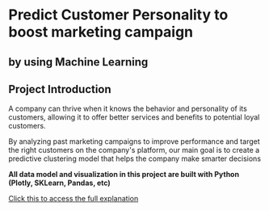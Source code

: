 <p>
<h1>Predict Customer Personality to boost marketing campaign</h1>
<h2>by using Machine Learning</h2>
</p>

<h2>Project Introduction</h2>

A company can thrive when it knows the behavior and personality of its customers, allowing it to offer better services and benefits to potential loyal customers. 

By analyzing past marketing campaigns to improve performance and target the right customers on the company's platform, our main goal is to create a predictive clustering model that helps the company make smarter decisions

<b>All data model and visualization in this project are built with Python (Plotly, SKLearn, Pandas, etc)</b>

[Click this to access the full explanation](https://www.canva.com/design/DAFkUDsI3V4/KNLbIeSfnXLnhLzHKK5y4Q/view?website#4:linkedin)
